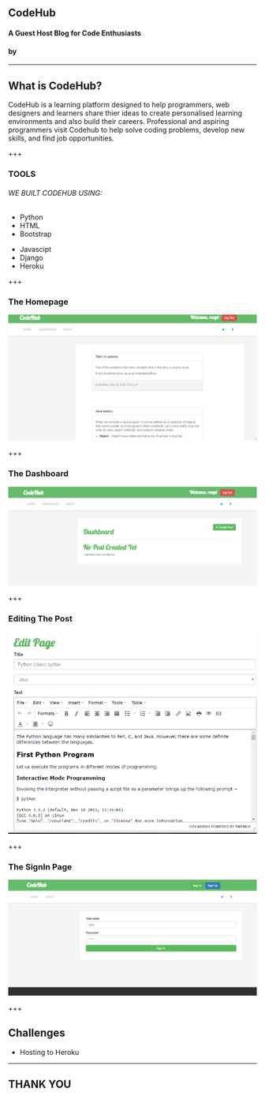 
<!-- .slide: data-background-image="./assets/md/assets/logo1.png" data-background-size="100% 100%" data-background-color=" " data-background-position="center" data-background-repeat=" " data-background-transition="slide" -->



## CodeHub
#### A Guest Host Blog for Code Enthusiasts
#### by 

---
## What is CodeHub?
CodeHub is a learning platform designed to help programmers, web designers and learners 
share thier ideas to create personalised learning environments and also build their careers.
Professional and aspiring programmers visit Codehub to help solve coding problems, develop new skills,
 and find job opportunities. 

+++

### TOOLS

###### <span class="primary">WE BUILT CODEHUB USING:</span>


* Python
* HTML
* Bootstrap
- Javascipt
- Django
- Heroku

+++


### The Homepage
![Python](md_images/home.png)

+++

### The Dashboard  

![Python](md_images/dashboard.png)



+++

### Editing The Post

![Python](md_images/edit.png)

+++

### The SignIn Page
![Python](md_images/signin.png)

+++

## Challenges
* Hosting to Heroku 
---

## THANK YOU
